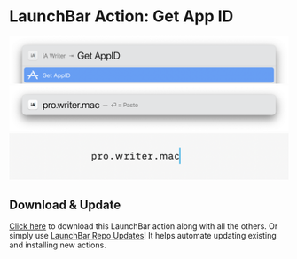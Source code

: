 # LaunchBar Action: Get App ID

<img src="appId_01.png" width="600"/>
<img src="appId_02.png" width="600"/>
<img src="appId_03.png" width="600"/>

## Download & Update

[Click here](https://github.com/Ptujec/LaunchBar/archive/refs/heads/master.zip) to download this LaunchBar action along with all the others. Or simply use [LaunchBar Repo Updates](https://github.com/Ptujec/LaunchBar/tree/master/LB-Repo-Updates#launchbar-repo-updates-action)! It helps automate updating existing and installing new actions.   
